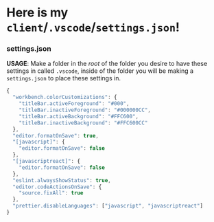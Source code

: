 # Here is my `client`/`.vscode`/`settings.json`!

### settings.json

**USAGE**: Make a folder in the _root_ of the folder you desire to have these settings in called `.vscode`, inside of the folder you will be making a `settings.json` to place these settings in.

```js
{
  "workbench.colorCustomizations": {
    "titleBar.activeForeground": "#000",
    "titleBar.inactiveForeground": "#000000CC",
    "titleBar.activeBackground": "#FFC600",
    "titleBar.inactiveBackground": "#FFC600CC"
  },
  "editor.formatOnSave": true,
  "[javascript]": {
    "editor.formatOnSave": false
  },
  "[javascriptreact]": {
    "editor.formatOnSave": false
  },
  "eslint.alwaysShowStatus": true,
  "editor.codeActionsOnSave": {
    "source.fixAll": true
  },
  "prettier.disableLanguages": ["javascript", "javascriptreact"]
}
```
